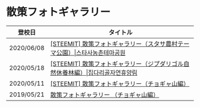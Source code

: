 # 散策フォトギャラリー

|登校日|タイトル|
|---|---|
|2020/06/08|[[STEEMIT] 散策フォトギャラリー（スタサ農村テーマ公園）\|스타사농촌테마공원](https://steemit.com/hive-101145/@yasu/5ryuel-steemit-or)|
|2020/05/18|[[STEEMIT] 散策フォトギャラリー（ジプダリゴル自然休養林編）\|집다리골자연휴양림](https://steemit.com/hive-101145/@yasu/steemit-or)|
|2020/05/11|[[STEEMIT] 散策フォトギャラリー（チョギャ山編）](https://steemit.com/hive-101145/@yasu/5antz8-steemit)|
|2019/05/21|[散策フォトギャラリー （チョギャ山編）](https://steemit.com/dtube/@yasu/e2rv1y4q)|
